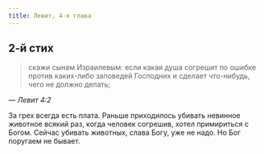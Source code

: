 ```yaml
---
title: Левит, 4-я глава
---
```


## 2-й стих

> скажи сынам Израилевым: если какая душа согрешит по ошибке против каких-либо заповедей Господних и сделает что-нибудь,
> чего не должно делать;

— <cite>Левит&nbsp;4:2</cite>

За грех всегда есть плата. Раньше приходилось убивать невинное животное всякий раз, когда человек согрешив,
хотел примириться с Богом. Сейчас убивать животных, слава Богу, уже не надо. Но Бог поругаем не бывает.
